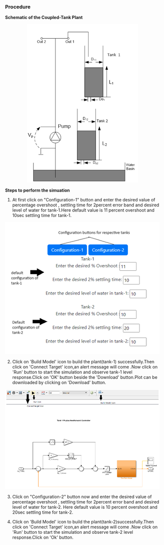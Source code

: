 ### Procedure

**Schematic of the Coupled-Tank Plant**
<div align="center">
<img class="img-fluid"  src="./images/plantscth.png" alt=""><br>           
</div>


**Steps to perform the simuation**


1. At first click on "Configuration-1" button and enter the desired value of percentage overshoot , settling time for 2percent error band and desired level of water for tank-1.Here default value is 11 percent overshoot and 10sec settling time for tank-1.
<div align="center">
<img class="img-fluid"  src="./images/ps1.png" alt=""><br>           
</div>
  
2. Click on 'Build Model' icon to build the plant(tank-1) successfully.Then click on 'Connect Target' icon,an alert message will come .Now click on 'Run' button to start the simulation and observe tank-1 level response.Click on 'OK' button beside the 'Download' button.Plot can be downloaded by clicking on 'Download' button.
<div align="center">
<img class="img-fluid"  src="./images/ps2.png" alt=""><br>           
</div>
					 				 
3. Click on "Configuration-2" button now and enter the desired value of percentage overshoot , settling time for 2percent error band and desired level of water for tank-2. Here default value is 10 percent overshoot and 20sec settling time for tank-2.

4. Click on 'Build Model' icon to build the plant(tank-2)successfully.Then click on 'Connect Target' icon,an alert message will come .Now click on 'Run' button to start the simulation and observe tank-2 level response.Click on 'Ok' button.
  